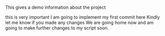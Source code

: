This gives a demo information about the project

this is very important
I am going to implement my first commit here
Kindly let me know if you made any changes
We are going home now and am going to make further changes to my script soon.